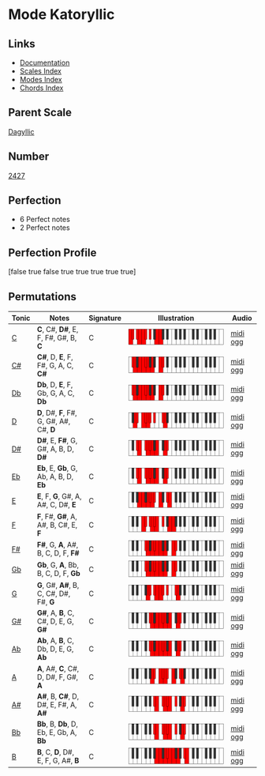 # Mode Katoryllic

## Links

- [Documentation](index.md)
- [Scales Index](Scales.md)
- [Modes Index](Modes.md)
- [Chords Index](Chords.md)

## Parent Scale

[Dagyllic](ScaleDagyllic.md)

## Number

[2427](https://ianring.com/musictheory/scales/2427)

## Perfection

- 6 Perfect notes
- 2 Perfect notes

## Perfection Profile

[false true false true true true true true]

## Permutations

| Tonic | Notes | Signature | Illustration | Audio |
|-------|-------|-----------|--------------|-------|
| [C](ModeCNaturalKatoryllic.md) | **C**, C#, **D#**, E, F, F#, G#, B, **C** | C | ![CNaturalKatoryllic](ModeCNaturalKatoryllic.png) | [midi](ModeCNaturalKatoryllic.mid) [ogg](ModeCNaturalKatoryllic.ogg) |
| [C#](ModeCSharpKatoryllic.md) | **C#**, D, **E**, F, F#, G, A, C, **C#** | C | ![CSharpKatoryllic](ModeCSharpKatoryllic.png) | [midi](ModeCSharpKatoryllic.mid) [ogg](ModeCSharpKatoryllic.ogg) |
| [Db](ModeDFlatKatoryllic.md) | **Db**, D, **E**, F, Gb, G, A, C, **Db** | C | ![DFlatKatoryllic](ModeDFlatKatoryllic.png) | [midi](ModeDFlatKatoryllic.mid) [ogg](ModeDFlatKatoryllic.ogg) |
| [D](ModeDNaturalKatoryllic.md) | **D**, D#, **F**, F#, G, G#, A#, C#, **D** | C | ![DNaturalKatoryllic](ModeDNaturalKatoryllic.png) | [midi](ModeDNaturalKatoryllic.mid) [ogg](ModeDNaturalKatoryllic.ogg) |
| [D#](ModeDSharpKatoryllic.md) | **D#**, E, **F#**, G, G#, A, B, D, **D#** | C | ![DSharpKatoryllic](ModeDSharpKatoryllic.png) | [midi](ModeDSharpKatoryllic.mid) [ogg](ModeDSharpKatoryllic.ogg) |
| [Eb](ModeEFlatKatoryllic.md) | **Eb**, E, **Gb**, G, Ab, A, B, D, **Eb** | C | ![EFlatKatoryllic](ModeEFlatKatoryllic.png) | [midi](ModeEFlatKatoryllic.mid) [ogg](ModeEFlatKatoryllic.ogg) |
| [E](ModeENaturalKatoryllic.md) | **E**, F, **G**, G#, A, A#, C, D#, **E** | C | ![ENaturalKatoryllic](ModeENaturalKatoryllic.png) | [midi](ModeENaturalKatoryllic.mid) [ogg](ModeENaturalKatoryllic.ogg) |
| [F](ModeFNaturalKatoryllic.md) | **F**, F#, **G#**, A, A#, B, C#, E, **F** | C | ![FNaturalKatoryllic](ModeFNaturalKatoryllic.png) | [midi](ModeFNaturalKatoryllic.mid) [ogg](ModeFNaturalKatoryllic.ogg) |
| [F#](ModeFSharpKatoryllic.md) | **F#**, G, **A**, A#, B, C, D, F, **F#** | C | ![FSharpKatoryllic](ModeFSharpKatoryllic.png) | [midi](ModeFSharpKatoryllic.mid) [ogg](ModeFSharpKatoryllic.ogg) |
| [Gb](ModeGFlatKatoryllic.md) | **Gb**, G, **A**, Bb, B, C, D, F, **Gb** | C | ![GFlatKatoryllic](ModeGFlatKatoryllic.png) | [midi](ModeGFlatKatoryllic.mid) [ogg](ModeGFlatKatoryllic.ogg) |
| [G](ModeGNaturalKatoryllic.md) | **G**, G#, **A#**, B, C, C#, D#, F#, **G** | C | ![GNaturalKatoryllic](ModeGNaturalKatoryllic.png) | [midi](ModeGNaturalKatoryllic.mid) [ogg](ModeGNaturalKatoryllic.ogg) |
| [G#](ModeGSharpKatoryllic.md) | **G#**, A, **B**, C, C#, D, E, G, **G#** | C | ![GSharpKatoryllic](ModeGSharpKatoryllic.png) | [midi](ModeGSharpKatoryllic.mid) [ogg](ModeGSharpKatoryllic.ogg) |
| [Ab](ModeAFlatKatoryllic.md) | **Ab**, A, **B**, C, Db, D, E, G, **Ab** | C | ![AFlatKatoryllic](ModeAFlatKatoryllic.png) | [midi](ModeAFlatKatoryllic.mid) [ogg](ModeAFlatKatoryllic.ogg) |
| [A](ModeANaturalKatoryllic.md) | **A**, A#, **C**, C#, D, D#, F, G#, **A** | C | ![ANaturalKatoryllic](ModeANaturalKatoryllic.png) | [midi](ModeANaturalKatoryllic.mid) [ogg](ModeANaturalKatoryllic.ogg) |
| [A#](ModeASharpKatoryllic.md) | **A#**, B, **C#**, D, D#, E, F#, A, **A#** | C | ![ASharpKatoryllic](ModeASharpKatoryllic.png) | [midi](ModeASharpKatoryllic.mid) [ogg](ModeASharpKatoryllic.ogg) |
| [Bb](ModeBFlatKatoryllic.md) | **Bb**, B, **Db**, D, Eb, E, Gb, A, **Bb** | C | ![BFlatKatoryllic](ModeBFlatKatoryllic.png) | [midi](ModeBFlatKatoryllic.mid) [ogg](ModeBFlatKatoryllic.ogg) |
| [B](ModeBNaturalKatoryllic.md) | **B**, C, **D**, D#, E, F, G, A#, **B** | C | ![BNaturalKatoryllic](ModeBNaturalKatoryllic.png) | [midi](ModeBNaturalKatoryllic.mid) [ogg](ModeBNaturalKatoryllic.ogg) |
